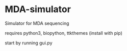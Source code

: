 # MDA-simulator
Simulator for MDA sequencing

requires python3, biopython, ttkthemes (install with pip)

start by running gui.py
